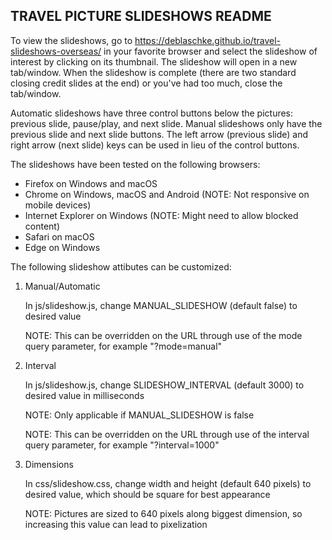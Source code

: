 
TRAVEL PICTURE SLIDESHOWS README
--------------------------------

To view the slideshows, go to https://deblaschke.github.io/travel-slideshows-overseas/
in your favorite browser and select the slideshow of interest by clicking on
its thumbnail.  The slideshow will open in a new tab/window.  When the
slideshow is complete (there are two standard closing credit slides at the
end) or you've had too much, close the tab/window.

Automatic slideshows have three control buttons below the pictures: previous
slide, pause/play, and next slide.  Manual slideshows only have the previous
slide and next slide buttons.  The left arrow (previous slide) and right arrow
(next slide) keys can be used in lieu of the control buttons.

The slideshows have been tested on the following browsers:
   - Firefox on Windows and macOS
   - Chrome on Windows, macOS and Android (NOTE: Not responsive on mobile devices)
   - Internet Explorer on Windows (NOTE: Might need to allow blocked content)
   - Safari on macOS
   - Edge on Windows

The following slideshow attibutes can be customized:

   1) Manual/Automatic

      In js/slideshow.js, change MANUAL_SLIDESHOW (default false) to desired
      value

      NOTE: This can be overridden on the URL through use of the mode query
      parameter, for example "?mode=manual"

   2) Interval

      In js/slideshow.js, change SLIDESHOW_INTERVAL (default 3000) to desired
      value in milliseconds

      NOTE: Only applicable if MANUAL_SLIDESHOW is false

      NOTE: This can be overridden on the URL through use of the interval query
      parameter, for example "?interval=1000"

   3) Dimensions

      In css/slideshow.css, change width and height (default 640 pixels) to
      desired value, which should be square for best appearance

      NOTE: Pictures are sized to 640 pixels along biggest dimension, so
      increasing this value can lead to pixelization

